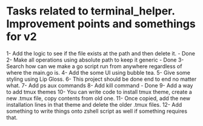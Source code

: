 # Tasks related to terminal_helper. Improvement points and somethings for v2

1- Add the logic to see if the file exists at the path and then delete it. - Done
2- Make all operations using absolute path to keep it generic - Done
3- Search how can we make a go script run from anywhere regardless of where the main.go is.
4- Add the some UI using bubble tea.
5- Give some styling using Lip Gloss.
6- This project should be done end to end no matter what.
7- Add ps aux commands
8- Add kill command - Done
9- Add a way to add tmux themes
10- You can write code to install tmux theme, create a new .tmux file, copy contents from old one.
11- Once copied, add the new installation lines in that theme and delete the older .tmux files.
12- Add something to write things onto zshell script as well if something requires that.

